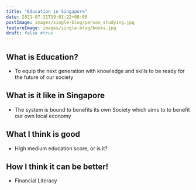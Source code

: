 ```yaml
---
title: "Education in Singapore"
date: 2021-07-31T19:01:22+08:00
postImage: images/single-blog/person_studying.jpg
featureImage: images/single-blog/books.jpg
draft: false #true
---
```



##  What is Education?
- To equip the next generation with knowledge and skills to be ready for the future of our society


## What is it like in Singapore
- The system is bound to benefits its own Society which aims to to benefit our own local economy 


## What I think is good
- High medium education score, or is it? 


## How I think it can be better! 
- Financial Literacy








